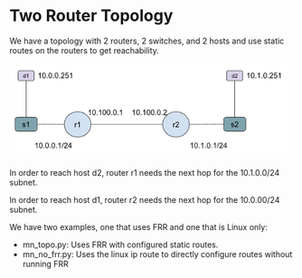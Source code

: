 # Two Router Topology

We have a topology with 2 routers, 2 switches, and 2 hosts and use static
routes on the routers to get reachability.

![Topology](topo.png)

In order to reach host d2, router r1 needs the next hop for the 10.1.0.0/24 subnet.

In order to reach host d1, router r2 needs the next hop for the 10.0.00/24 subnet.

We have two examples, one that uses FRR and one that is Linux only:
- mn_topo.py: Uses FRR with configured static routes.
- mn_no_frr.py: Uses the linux ip route to directly configure routes without running FRR


